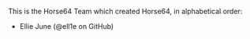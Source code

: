 
This is the Horse64 Team which created Horse64,
in alphabetical order:

- Ellie June (@ell1e on GitHub)
